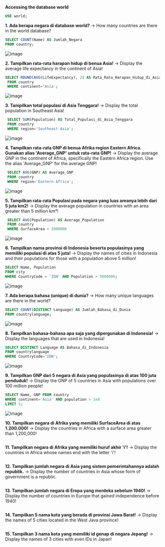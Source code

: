 **Accessing the database world**

````sql
USE world;
````

**1. Ada berapa negara di database world?**
→ How many countries are there in the world database?

````sql
SELECT COUNT(Name) AS Jumlah_Negara
FROM country;
````
![image](https://github.com/user-attachments/assets/3e22ed52-f8c1-4bcf-a537-08cb7da7e20c)

**2. Tampilkan rata-rata harapan hidup di benua Asia!**
→ Display the average life expectancy in the continent of Asia!

````sql
SELECT ROUND(AVG(LifeExpectancy), 2) AS Rata_Rata_Harapan_Hidup_di_Asia
 FROM country
 WHERE continent='Asia';
````
![image](https://github.com/user-attachments/assets/5993aa32-b9ef-436f-b292-14de202d190a)


**3. Tampilkan total populasi di Asia Tenggara!**
→ Display the total population in Southeast Asia!

````sql
 SELECT SUM(Population) AS Total_Populasi_di_Asia_Tenggara
 FROM country
 WHERE region='Southeast Asia';
````
![image](https://github.com/user-attachments/assets/8cad732e-07e0-4f9e-b867-f23090ae6a45)


**4. Tampilkan rata-rata GNP di benua Afrika region Eastern Africa. Gunakan alias 'Average_GNP' untuk rata-rata GNP!**
→ Display the average GNP in the continent of Africa, specifically the Eastern Africa region. Use the alias 'Average_GNP' for the average GNP!

````sql
 SELECT AVG(GNP) AS Average_GNP
 FROM country
 WHERE region='Eastern Africa';
````
![image](https://github.com/user-attachments/assets/551fd217-d6a4-4f03-8aa2-ada87f6c8f83)



**5. Tampilkan rata-rata Populasi pada negara yang luas areanya lebih dari 5 juta km2!**
→ Display the average population in countries with an area greater than 5 million km²!

````sql
 SELECT AVG(Population) AS Average_Population
 FROM country
 WHERE SurfaceArea > 5000000
````
![image](https://github.com/user-attachments/assets/b20d727c-d0e2-4c45-8fcf-9a54936cc127)


**6. Tampilkan nama provinsi di Indonesia beserta populasinya yang memiliki populasi di atas 5 juta!**
→ Display the names of cities in Indonesia and their populations for those with a population above 5 million!

````sql
SELECT Name, Population
FROM city
WHERE CountryCode = 'IDN' AND Population > 5000000;
````
![image](https://github.com/user-attachments/assets/21361e7c-e904-4314-8714-8264318e1a71)


**7. Ada berapa bahasa (unique) di dunia?**
→ How many unique languages are there in the world?

````sql
SELECT COUNT(DISTINCT Language) AS Jumlah_Bahasa_di_Dunia
FROM countrylanguage;
````
![image](https://github.com/user-attachments/assets/df0dcc41-ed27-4826-9645-8016bee5f5d4)


**8. Tampilkan bahasa-bahasa apa saja yang dipergunakan di Indonesia!**
→ Display the languages that are used in Indonesia!

````sql
SELECT DISTINCT Language AS Bahasa_di_Indonesia
FROM countrylanguage
WHERE CountryCode='IDN';
````
![image](https://github.com/user-attachments/assets/28b2a48e-a1e1-4752-8efb-8ead74315b9e)


**9. Tampilkan GNP dari 5 negara di Asia yang populasinya di atas 100 juta penduduk!**
→ Display the GNP of 5 countries in Asia with populations over 100 million people!

````sql
SELECT Name, GNP FROM country
WHERE continent='Asia' AND population > 1e8
LIMIT 5;
````
![image](https://github.com/user-attachments/assets/d17e5bf7-3c6d-4463-8e45-6fab6b5d755d)


**10. Tampilkan negara di Afrika yang memiliki SurfaceArea di atas 1.200.000!**
→ Display the countries in Africa with a surface area greater than 1,200,000!

````sql


````

**11. Tampilkan negara di Afrika yang memiliki huruf akhir 'i'!**
→ Display the countries in Africa whose names end with the letter 'i'!

````sql


````

**12. Tampilkan jumlah negara di Asia yang sistem pemerintahannya adalah republik.**
→ Display the number of countries in Asia whose form of government is a republic.

````sql


````

**13. Tampilkan jumlah negara di Eropa yang merdeka sebelum 1940!**
→ Display the number of countries in Europe that gained independence before 1940!

````sql


````

**14. Tampilkan 5 nama kota yang berada di provinsi Jawa Barat!**
→ Display the names of 5 cities located in the West Java province!

````sql


````

**15. Tampilkan 3 nama kota yang memiliki id genap di negara Jepang!**
→ Display the names of 3 cities with even IDs in Japan!

````sql


````
